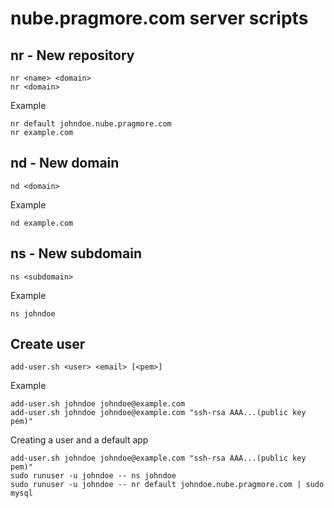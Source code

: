 # nube.pragmore.com server scripts

## nr - New repository

    nr <name> <domain>
    nr <domain>

Example

    nr default johndoe.nube.pragmore.com 
    nr example.com

## nd - New domain
    
    nd <domain>

Example

    nd example.com

## ns - New subdomain
    
    ns <subdomain>

Example

    ns johndoe

## Create user
   
    add-user.sh <user> <email> [<pem>] 

Example

    add-user.sh johndoe johndoe@example.com 
    add-user.sh johndoe johndoe@example.com "ssh-rsa AAA...(public key pem)"

Creating a user and a default app

    add-user.sh johndoe johndoe@example.com "ssh-rsa AAA...(public key pem)"
    sudo runuser -u johndoe -- ns johndoe
    sudo runuser -u johndoe -- nr default johndoe.nube.pragmore.com | sudo mysql
